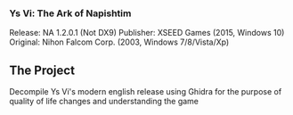### Ys Vi: The Ark of Napishtim
Release: NA 1.2.0.1 (Not DX9)
Publisher: XSEED Games (2015, Windows 10)
Original: Nihon Falcom Corp. (2003, Windows 7/8/Vista/Xp)

## The Project
Decompile Ys Vi's modern english release using Ghidra for the purpose of quality of life changes and understanding the game


